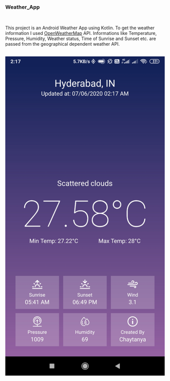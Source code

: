 ### Weather_App
<br>
<p>This project is an Android Weather App using Kotlin.
To get the weather information I used <a href="https://openweathermap.org" target="_blank">OpenWeatherMap</a> API. 
Informations like Temperature, Pressure, Humidity, Weather status, Time of Sunrise and Sunset etc. are passed from the geographical dependent weather API.</p>
</br>
<img src='Screenshot_2020-06-07-02-17-31-629_com.example.weather_today.jpg'>
